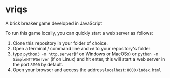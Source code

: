 # vriqs
A brick breaker game developed in JavaScript

To run this game locally, you can quickly start a web server as follows:
1. Clone this repository in your folder of choice.
2. Open a terminal / command line and `cd` to your repository's folder
3. type `python3 -m http.server`(if on Windows or MacOSx) or `python -m SimpleHTTPServer` (if on Linux) and hit enter, this will start a web server in the port `8000` by default.
4. Open your browser and access the address`localhost:8000/index.html`
